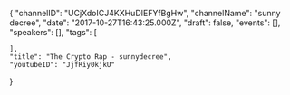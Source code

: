{
    "channelID": "UCjXdoICJ4KXHuDIEFYfBgHw",
    "channelName": "sunny decree",
    "date": "2017-10-27T16:43:25.000Z",
    "draft": false,
    "events": [],
    "speakers": [],
    "tags": [

    ],
    "title": "The Crypto Rap - sunnydecree",
    "youtubeID": "JjfRiy0kjkU"
}
